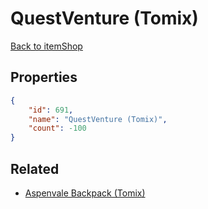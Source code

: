 # QuestVenture (Tomix)

<no description available>

[Back to itemShop](../item-shops.md)

## Properties

```json
{
    "id": 691,
    "name": "QuestVenture (Tomix)",
    "count": -100
}
```

## Related

- [Aspenvale Backpack (Tomix)](../items/20177-aspenvale-backpack-tomix.md)

